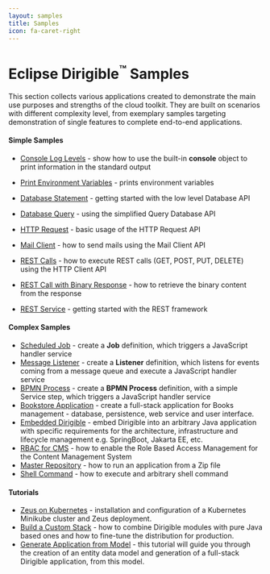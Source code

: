 ```yaml
---
layout: samples
title: Samples
icon: fa-caret-right
---
```


Eclipse Dirigible<sup>&trade;</sup> Samples
===

This section collects various applications created to demonstrate the main use purposes and strengths of the cloud toolkit.
They are built on scenarios with different complexity level, from exemplary samples targeting demonstration of single features to complete end-to-end applications.

#### Simple Samples

* [Console Log Levels](simple_console.html) - show how to use the built-in **console** object to print information in the standard output
* [Print Environment Variables](simple_print_env.html) - prints environment variables

* [Database Statement](simple_database_statement.html) - getting started with the low level Database API
* [Database Query](simple_database_query.html) - using the simplified Query Database API

* [HTTP Request](simple_http_request.html) - basic usage of the HTTP Request API
* [Mail Client](simple_mail_client.html) - how to send mails using the Mail Client API
* [REST Calls](simple_rest_calls.html) - how to execute REST calls (GET, POST, PUT, DELETE) using the HTTP Client API
* [REST Call with Binary Response](simple_rest_binary.md) - how to retrieve the binary content from the response
* [REST Service](simple_rest_service.html) - getting started with the REST framework


#### Complex Samples

* [Scheduled Job](complex_job_console.html) - create a **Job** definition, which triggers a JavaScript handler service
* [Message Listener](complex_listener_queue.html) - create a **Listener** definition, which listens for events coming from a message queue and execute a JavaScript handler service
* [BPMN Process](complex_process_console.html) - create a **BPMN Process** definition, with a simple Service step, which triggers a JavaScript handler service
* [Bookstore Application](complex_bookstore.html) - create a full-stack application for Books management - database, persistence, web service and user interface.
* [Embedded Dirigible](complex_embedded.html) - embed Dirigible into an arbitrary Java application with specific requirements for the architecture, infrastructure and lifecycle management e.g. SpringBoot, Jakarta EE, etc.
* [RBAC for CMS](complex_rbac_for_cms.html) - how to enable the Role Based Access Management for the Content Management System
* [Master Repository](complex_master_repository.html) - how to run an application from a Zip file
* [Shell Command](complex_shell_command.html) - how to execute and arbitrary shell command



#### Tutorials

* [Zeus on Kubernetes](tutorial_zeus_on_kubernetes_minikube.html) -  installation and configuration of a Kubernetes Minikube cluster and Zeus deployment.
* [Build a Custom Stack](tutorial_helium_custom_stack.html) - how to combine Dirigible modules with pure Java based ones and how to fine-tune the distribution for production.
* [Generate Application from Model](tutorial_generate_application_from_model.html) - this tutorial will guide you through the creation of an entity data model and generation of a full-stack Dirigible application, from this model.


